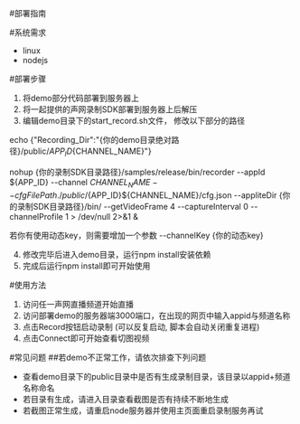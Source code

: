 #部署指南

#系统需求
* linux
* nodejs

#部署步骤
1. 将demo部分代码部署到服务器上
2. 将一起提供的声网录制SDK部署到服务器上后解压
3. 编辑demo目录下的start_record.sh文件， 修改以下部分的路径

echo {\"Recording_Dir\":\"{你的demo目录绝对路径}/public/${APP_ID}${CHANNEL_NAME}\"}

nohup {你的录制SDK目录路径}/samples/release/bin/recorder --appId ${APP_ID} --channel ${CHANNEL_NAME} --cfgFilePath ./public/${APP_ID}${CHANNEL_NAME}/cfg.json --appliteDir {你的录制SDK目录路径}/bin/ --getVideoFrame 4 --captureInterval 0 --channelProfile 1 > /dev/null 2>&1 &

若你有使用动态key，则需要增加一个参数 --channelKey {你的动态key}

4. 修改完毕后进入demo目录，运行npm install安装依赖
5. 完成后运行npm install即可开始使用

#使用方法
1. 访问任一声网直播频道开始直播
2. 访问部署demo的服务器端3000端口，在出现的网页中输入appid与频道名称
3. 点击Record按钮启动录制 (可以反复启动, 脚本会自动关闭重复进程)
4. 点击Connect即可开始查看切图视频

#常见问题
##若demo不正常工作，请依次排查下列问题
* 查看demo目录下的public目录中是否有生成录制目录，该目录以appid+频道名称命名
* 若目录有生成，请进入目录查看截图是否有持续不断地生成
* 若截图正常生成，请重启node服务器并使用主页面重启录制服务再试